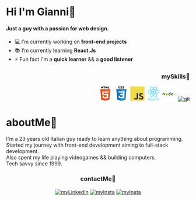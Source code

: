 <h1 align="left">Hi I'm Gianni🌌</h1>
<h4>Just a guy with a passion for web design.</h4>

- 💻 I’m currently working on **front-end projects**
- 📚 I’m currently learning **React.Js**
- ⚡ Fun fact I'm a **quick learner** && a **good listener**

<h3 align="right">mySkills🔎</h3>
<p align="right">
  <img src="https://raw.githubusercontent.com/devicons/devicon/master/icons/html5/html5-original-wordmark.svg" alt="html5" width="40" height="40"/>
  <img src="https://raw.githubusercontent.com/devicons/devicon/master/icons/css3/css3-original-wordmark.svg" alt="css3" width="40" height="40"/>
  <img src="https://raw.githubusercontent.com/devicons/devicon/master/icons/javascript/javascript-original.svg" alt="javascript" width="40" height="40"/>
  <img src="https://raw.githubusercontent.com/devicons/devicon/master/icons/react/react-original-wordmark.svg" alt="react" width="40" height="40"/>
  <img src="https://raw.githubusercontent.com/devicons/devicon/master/icons/nodejs/nodejs-original-wordmark.svg" alt="nodejs" width="40" height="40"/>
  <img src="https://www.vectorlogo.zone/logos/git-scm/git-scm-icon.svg" alt="git" width="40" height="40"/>

<h1 align="left">aboutMe📑</h1>
<p align="left">
  I'm a 23 years old Italian guy ready to learn anything about programming.<br>
  Started my journey with front-end development aiming to full-stack development.<br>
  Also spent my life playing videogames && building computers.<br>
  Tech savvy since 1999.

<h3 align="center">contactMe📲</h3>
<p align="center">
  <a href="https://www.linkedin.com/in/gianni-pintus-23124b23a/"><img align="center" src="https://upload.wikimedia.org/wikipedia/commons/8/81/LinkedIn_icon.svg" alt="myLinkedIn" height="40" width="40" /></a>
  <a href="https://www.instagram.com/hissue5.56/"><img align="center" src="https://upload.wikimedia.org/wikipedia/commons/9/96/Instagram.svg" alt="myInsta" height="40" width="40"/></a>
  <a href="mailto:hissue5.56@gmail.com"><img align="center" src="https://upload.wikimedia.org/wikipedia/commons/7/7e/Gmail_icon_%282020%29.svg" alt="myInsta" height="40" width="40"/></a>
